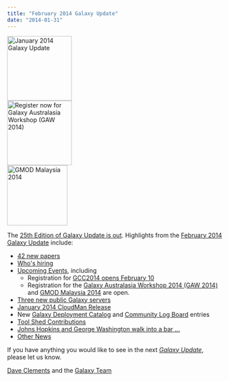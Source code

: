 ```yaml
---
title: "February 2014 Galaxy Update"
date: "2014-01-31"
---
```

<div class='right'>
<a href='/galaxy-updates/2014-02/'><img src="/images/logos/GalaxyUpdate200.png" alt="January 2014 Galaxy Update" width=150 /></a>
<br />
<a href='/galaxy-updates/2014-02/#galaxy-australasia-workshop-2014-gaw-2014'><img src="/images/logos/GAW2014-200.png" alt="Register now for Galaxy Australasia Workshop (GAW 2014)" width="150" /></a><br />
<a href='/galaxy-updates/2014-02/#gmod-malaysia-2014'><img src="/images/logos/GMODMalaysia120.png" alt="GMOD Malaysia 2014" width="140" /></a>
</div>

The [25th Edition of Galaxy Update is out](/galaxy-updates/2014-02/).  Highlights from the [February 2014 Galaxy Update](/galaxy-updates/2014-02/) include:

* [42 new papers](/galaxy-updates/2014-02/#new-papers)
* [Who's hiring](/galaxy-updates/2014-02/#whos-hiring)
* [Upcoming Events](/galaxy-updates/2014-02/#events), including
  * Registration for [GCC2014 opens February 10](/galaxy-updates/2014-02/#gcc2014-june-30---july-2-baltimore)
  * Registration for the [Galaxy Australasia Workshop 2014 (GAW 2014)](/galaxy-updates/2014-02/#galaxy-australasia-workshop-2014-gaw-2014) and [GMOD Malaysia 2014](/galaxy-updates/2014-02/#gmod-malaysia-2014) are open.
* [Three new public Galaxy servers](/galaxy-updates/2014-02/#new-public-servers)
* [January 2014 CloudMan Release](/galaxy-updates/2014-02/#galaxy-distributions)
* New [Galaxy Deployment Catalog](/galaxy-updates/2014-02/#galaxy-community-hubs) and [Community Log Board](/galaxy-updates/2014-02/#galaxy-community-hubs) entries
* [Tool Shed Contributions](/galaxy-updates/2014-02/#toolshed-contributions)
* [Johns Hopkins and George Washington walk into a bar ...](/galaxy-updates/2014-02/#galaxy-is-now-at-johns-hopkins-and-gwu-and-penn-state)
* [Other News](/galaxy-updates/2014-02/#other-news)

If you have anything you would like to see in the next *[Galaxy Update](/galaxy-updates/)*, please let us know.

[Dave Clements](/people/dave-clements/) and the [Galaxy Team](/galaxy-team/)
